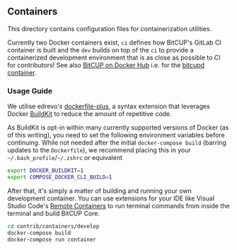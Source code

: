 ## Containers

This directory contains configuration files for containerization utilities.

Currently two Docker containers exist, `ci` defines how BitCUP's GitLab CI container is built and the `dev` builds on top of the `ci` to provide a containerized development environment that is as close as possible to CI for contributors! See also [BitCUP on Docker Hub](https://hub.docker.com/u/bitcuppay) i.e. for the [bitcupd container](https://hub.docker.com/r/bitcuppay/bitcupd).

### Usage Guide

We utilise edrevo's [dockerfile-plus](https://github.com/edrevo/dockerfile-plus), a syntax extension that
leverages Docker [BuildKit](https://docs.docker.com/develop/develop-images/build_enhancements/) to reduce
the amount of repetitive code.

As BuildKit is opt-in within many currently supported versions of Docker (as of this writing), you need to
set the following environment variables before continuing. While not needed after the initial `docker-compose build`
(barring updates to the `Dockerfile`), we recommend placing this in your `~/.bash_profile`/`~/.zshrc` or equivalent

```bash
export DOCKER_BUILDKIT=1
export COMPOSE_DOCKER_CLI_BUILD=1
```

After that, it's simply a matter of building and running your own development container. You can use extensions
for your IDE like Visual Studio Code's [Remote Containers](https://code.visualstudio.com/docs/remote/containers)
to run terminal commands from inside the terminal and build BitCUP Core.

```bash
cd contrib/containers/develop
docker-compose build
docker-compose run container
```
